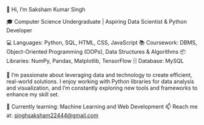 👋 Hi, I’m Saksham Kumar Singh

🎓 Computer Science Undergraduate | Aspiring Data Scientist & Python Developer

💻 Languages: Python, SQL, HTML, CSS, JavaScript
📚 Coursework: DBMS, Object-Oriented Programming (OOPs), Data Structures & Algorithms
📦 Libraries: NumPy, Pandas, Matplotlib, TensorFlow
🗄️ Database: MySQL

🚀 I’m passionate about leveraging data and technology to create efficient, real-world solutions. I enjoy working with Python libraries for data analysis and visualization, and I’m constantly exploring new tools and frameworks to enhance my skill set.

🌱 Currently learning: Machine Learning and Web Development
📫 Reach me at: singhsaksham22444@gmail.com
